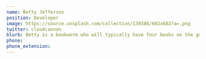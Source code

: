 ```yaml
---
name: Betty Jefferson
position: Developer
image: https://source.unsplash.com/collection/139386/602x602?a=.png
twitter: cloudcannon
blurb: Betty is a bookworm who will typically have four books on the go.
phone:
phone_extension:
---
```

